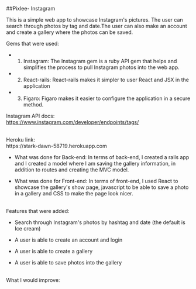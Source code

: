 ##Pixlee- Instagram

 This is a  simple web app to showcase Instagram's pictures. The user can search through photos by tag and date.The user can also make an account and create a gallery where the photos can be saved.

 Gems that were used:

* 1) Instagram: The Instagram gem is a ruby API gem that helps and simplifies the process to pull Instagram photos into the web app.


* 2) React-rails: React-rails makes it simpler to user React and JSX in the application



* 3) Figaro: Figaro makes it easier to configure the application in a secure method.


Instagram API docs: <br>
https://www.instagram.com/developer/endpoints/tags/ <br>


  <br>
  Heroku link: <br>
https://stark-dawn-58719.herokuapp.com

  <br>

  * What was done for Back-end: In terms of back-end, I created a rails app and I created a model where I am saving the gallery information, in addition to routes and creating the MVC model.

  * What was done for Front-end: In terms of front-end, I used React to showcase the gallery's show page, javascript to be able to save a photo in a gallery and CSS to make the page look nicer.

   <br>Features that were added:

  * Search through Instagram's photos by hashtag and date (the default is Ice cream)

  * A user is able to create an account and login

  * A user is able to create a gallery

  * A user is able to save photos into the gallery


   <br>What I would improve:
